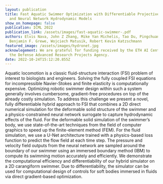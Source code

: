 ```yaml
---
layout: publication
title: Fast Aquatic Swimmer Optimization with Differentiable Projective Dynamics
  and Neural Network Hydrodynamic Models
show_on_homepage: false
publication: ICML 2022
publication_link: /assets/images/fast-aquatic-swimmer-.pdf
authors: Elvis Nava, John Z Zhang, Mike Yan Michelis, Tao Du, Pingchuan Ma,
  Benjamin F. Grewe, Wojciech Matusik, Robert Kevin Katzschmann
featured_image: /assets/images/hydronet.jpg
acknowlegement: We are grateful for funding received by the ETH AI Center and
  the Defense Advanced Research Projects Agency.
date: 2022-10-24T15:12:20.855Z
---
```


Aquatic locomotion is a classic fluid-structure interaction (FSI) problem of interest to biologists and engineers. Solving the fully coupled FSI equations for incompressible Navier-Stokes and finite elasticity is computationally expensive. Optimizing robotic swimmer design within such a system generally involves cumbersome, gradient-free procedures on top of the already costly simulation. To address this challenge we present a novel, fully differentiable hybrid approach to FSI that combines a 2D direct numerical simulation for the deformable solid structure of the swimmer and a physics-constrained neural network surrogate to capture hydrodynamic effects of the fluid. For the deformable solid simulation of the swimmer’s body, we use state-of-the-art techniques from the field of computer graphics to speed up the finite-element method (FEM). For the fluid simulation, we use a U-Net architecture trained with a physics-based loss function to predict the flow field at each time step. The pressure and velocity field outputs from the neural network are sampled around the boundary of our swimmer using an immersed boundary method (IBM) to compute its swimming motion accurately and efficiently. We demonstrate the computational efficiency and differentiability of our hybrid simulator on a 2D carangiform swimmer. Due to differentiability, the simulator can be used for computational design of controls for soft bodies immersed in fluids via direct gradient-based optimization.